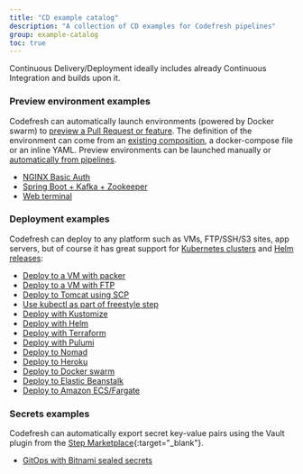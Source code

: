 ```yaml
---
title: "CD example catalog"
description: "A collection of CD examples for Codefresh pipelines"
group: example-catalog
toc: true
---
```


Continuous Delivery/Deployment ideally includes already
Continuous Integration and builds upon it.


### Preview environment examples

Codefresh can automatically launch environments (powered by Docker swarm) to [preview a Pull Request or feature]({{site.baseurl}}/docs/quick-start/ci-quick-start/on-demand-environments/). The definition of the environment can come from an [existing composition]({{site.baseurl}}/docs/testing/create-composition/), a docker-compose file or an inline YAML. Preview environments can be launched manually or [automatically from pipelines]({{site.baseurl}}/docs/pipelines/steps/launch-composition/).

- [NGINX Basic Auth]({{site.baseurl}}/docs/example-catalog/cd-examples/secure-a-docker-container-using-http-basic-auth/)
- [Spring Boot + Kafka + Zookeeper]({{site.baseurl}}/docs/example-catalog/cd-examples/spring-boot-kafka-zookeeper/)
- [Web terminal]({{site.baseurl}}/docs/example-catalog/cd-examples/web-terminal/)

### Deployment examples

Codefresh can deploy to any platform such as VMs, FTP/SSH/S3 sites, app servers, but of course it has great support for [Kubernetes clusters]({{site.baseurl}}/docs/deployments/kubernetes/) and [Helm releases]({{site.baseurl}}/docs/deployments/helm/helm-releases-management/):

- [Deploy to a VM with packer]({{site.baseurl}}/docs/example-catalog/cd-examples/packer-gcloud/) 
- [Deploy to a VM with FTP]({{site.baseurl}}/docs/example-catalog/cd-examples/transferring-php-ftp/)
- [Deploy to Tomcat using SCP]({{site.baseurl}}/docs/example-catalog/cd-examples/deploy-to-tomcat-via-scp/) 
- [Use kubectl as part of freestyle step]({{site.baseurl}}/docs/example-catalog/cd-examples/use-kubectl-as-part-of-freestyle-step/) 
- [Deploy with Kustomize]({{site.baseurl}}/docs/example-catalog/cd-examples/deploy-with-kustomize/)
- [Deploy with Helm]({{site.baseurl}}/docs/example-catalog/cd-examples/helm/) 
- [Deploy with Terraform]({{site.baseurl}}/docs/example-catalog/cd-examples/terraform/) 
- [Deploy with Pulumi]({{site.baseurl}}/docs/example-catalog/cd-examples/pulumi/) 
- [Deploy to Nomad]({{site.baseurl}}/docs/example-catalog/cd-examples/nomad/)
- [Deploy to Heroku]({{site.baseurl}}/docs/example-catalog/cd-examples/deploy-to-heroku/)
- [Deploy to Docker swarm]({{site.baseurl}}/docs/example-catalog/cd-examples/docker-swarm/)
- [Deploy to Elastic Beanstalk]({{site.baseurl}}/docs/example-catalog/cd-examples/elastic-beanstalk/)
- [Deploy to Amazon ECS/Fargate]({{site.baseurl}}/docs/example-catalog/cd-examples/amazon-ecs/)


### Secrets examples

Codefresh can automatically export secret key-value pairs using the Vault plugin from the [Step Marketplace](https://codefresh.io/steps/step/vault){:target="\_blank"}.
- [GitOps with Bitnami sealed secrets]({{site.baseurl}}/docs/example-catalog/cd-examples/gitops-secrets/)
